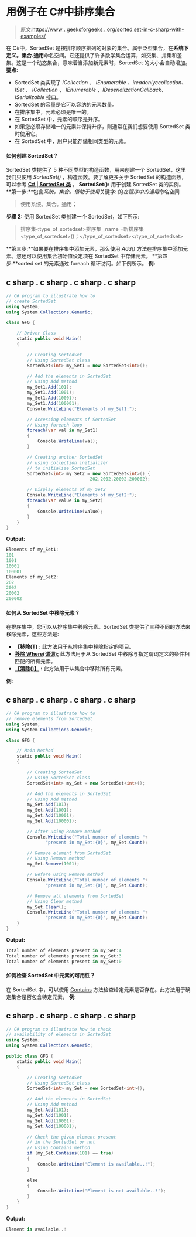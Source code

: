 # 用例子在 C#中排序集合

> 原文:[https://www . geeksforgeeks . org/sorted set-in-c-sharp-with-examples/](https://www.geeksforgeeks.org/sortedset-in-c-sharp-with-examples/)

在 C#中，SortedSet 是按排序顺序排列的对象的集合。属于泛型集合，在**系统下定义。集合.通用**命名空间。它还提供了许多数学集合运算，如交集、并集和差集。这是一个动态集合，意味着当添加新元素时，SortedSet 的大小会自动增加。
**要点:**

*   SortedSet 类实现了 *ICollection* 、 *IEnumerable* 、*ireadonlyccollection*、 *ISet* 、 *ICollection* 、 *IEnumerable* 、*IDeserializationCallback*、 *ISerializable* 接口。
*   SortedSet 的容量是它可以容纳的元素数量。
*   在排序集中，元素必须是唯一的。
*   在 SortedSet 中，元素的顺序是升序。
*   如果您必须存储唯一的元素并保持升序，则通常在我们想要使用 SortedSet 类时使用它。
*   在 SortedSet 中，用户只能存储相同类型的元素。

#### 如何创建 SortedSet？

SortedSet 类提供了 5 种不同类型的构造函数，用来创建一个 SortedSet，这里我们只使用 *SortedSet()* ，构造函数。要了解更多关于 SortedSet 的构造函数，可以参考 [**C# | SortedSet 类**](https://www.geeksforgeeks.org/c-sharp-sortedset-class/) 。
**SortedSet():** 用于创建 SortedSet 类的实例。
**第一步:**包含*系统。集合。借助于使用*关键字:
的*在程序中的通用*命名空间

> 使用系统。集合。通用；

**步骤 2:** 使用 SortedSet 类创建一个 SortedSet，如下所示:

> 排序集<type_of_sortedset>排序集 _name =新排序集<type_of_sortedset>()；</type_of_sortedset></type_of_sortedset>

**第三步:**如果要在排序集中添加元素，那么使用 *Add()* 方法在排序集中添加元素。您还可以使用集合初始值设定项在 SortedSet 中存储元素。
**第四步:**sorted set 的元素通过 foreach 循环访问。如下例所示。
**例:**

## c sharp . c sharp . c sharp . c sharp

```cs
// C# program to illustrate how to
// create SortedSet
using System;
using System.Collections.Generic;

class GFG {

    // Driver Class
    static public void Main()
    {

        // Creating SortedSet
        // Using SortedSet class
        SortedSet<int> my_Set1 = new SortedSet<int>();

        // Add the elements in SortedSet
        // Using Add method
        my_Set1.Add(101);
        my_Set1.Add(1001);
        my_Set1.Add(10001);
        my_Set1.Add(100001);
        Console.WriteLine("Elements of my_Set1:");

        // Accessing elements of SortedSet
        // Using foreach loop
        foreach(var val in my_Set1)
        {
            Console.WriteLine(val);
        }

        // Creating another SortedSet
        // using collection initializer
        // to initialize SortedSet
        SortedSet<int> my_Set2 = new SortedSet<int>() {
                                202,2002,20002,200002};

        // Display elements of my_Set2
        Console.WriteLine("Elements of my_Set2:");
        foreach(var value in my_Set2)
        {
            Console.WriteLine(value);
        }
    }
}
```

**Output:** 

```cs
Elements of my_Set1:
101
1001
10001
100001
Elements of my_Set2:
202
2002
20002
200002
```

#### 如何从 SortedSet 中移除元素？

在排序集中，您可以从排序集中移除元素。SortedSet <t>类提供了三种不同的方法来移除元素，这些方法是:</t> 

*   [**【移除(T)**](https://www.geeksforgeeks.org/c-remove-a-specified-item-from-sortedset/) **:** 此方法用于从排序集中移除指定的项目。
*   [**移除 Where(谓词):**](https://www.geeksforgeeks.org/c-remove-elements-from-a-sortedset-that-match-the-predicate/) 此方法用于从 SortedSet 中移除与指定谓词定义的条件相匹配的所有元素。
*   [**【清除()】**](https://www.geeksforgeeks.org/c-remove-all-elements-from-the-sortedset/) **:** 此方法用于从集合中移除所有元素。

**例:**

## c sharp . c sharp . c sharp . c sharp

```cs
// C# program to illustrate how to
// remove elements from SortedSet
using System;
using System.Collections.Generic;

class GFG {

    // Main Method
    static public void Main()
    {

        // Creating SortedSet
        // Using SortedSet class
        SortedSet<int> my_Set = new SortedSet<int>();

        // Add the elements in SortedSet
        // Using Add method
        my_Set.Add(101);
        my_Set.Add(1001);
        my_Set.Add(10001);
        my_Set.Add(100001);

        // After using Remove method
        Console.WriteLine("Total number of elements "+
               "present in my_Set:{0}", my_Set.Count);

        // Remove element from SortedSet
        // Using Remove method
        my_Set.Remove(1001);

        // Before using Remove method
        Console.WriteLine("Total number of elements "+
               "present in my_Set:{0}", my_Set.Count);

        // Remove all elements from SortedSet
        // Using Clear method
        my_Set.Clear();
        Console.WriteLine("Total number of elements "+
               "present in my_Set:{0}", my_Set.Count);
    }
}
```

**Output:** 

```cs
Total number of elements present in my_Set:4
Total number of elements present in my_Set:3
Total number of elements present in my_Set:0
```

#### 如何检查 SortedSet 中元素的可用性？

在 SortedSet 中，可以使用 [Contains](https://www.geeksforgeeks.org/c-check-if-the-sortedset-contains-a-specific-element/) 方法检查给定元素是否存在。此方法用于确定集合是否包含特定元素。
**例:**

## c sharp . c sharp . c sharp . c sharp

```cs
// C# program to illustrate how to check
// availability of elements in SortedSet
using System;
using System.Collections.Generic;

public class GFG {
    static public void Main()
    {

        // Creating SortedSet
        // Using SortedSet class
        SortedSet<int> my_Set = new SortedSet<int>();

        // Add the elements in SortedSet
        // Using Add method
        my_Set.Add(101);
        my_Set.Add(1001);
        my_Set.Add(10001);
        my_Set.Add(100001);

        // Check the given element present
        // in the SortedSet or not
        // Using Contains method
        if (my_Set.Contains(101) == true)
        {
            Console.WriteLine("Element is available..!");
        }

        else
        {
            Console.WriteLine("Element is not available..!");
        }
    }
}
```

**Output:** 

```cs
Element is available..!
```